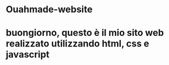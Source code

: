 # Ouahmade-website
# buongiorno, questo è il mio sito web realizzato utilizzando html, css e javascript 

